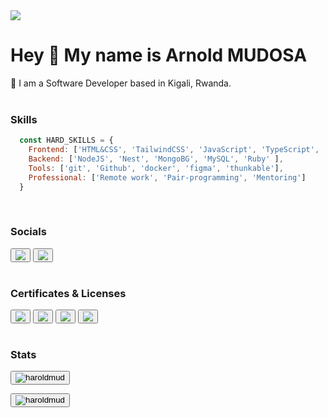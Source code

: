 <img align="center" src="https://camo.githubusercontent.com/cae12fddd9d6982901d82580bdf321d81fb299141098ca1c2d4891870827bf17/68747470733a2f2f6d69726f2e6d656469756d2e636f6d2f6d61782f313336302f302a37513379765349765f7430696f4a2d5a2e676966"/>

# Hey 👋 My name is Arnold MUDOSA

📍 I am a Software Developer based in Kigali, Rwanda. <br><br>

### Skills
```javascript
  const HARD_SKILLS = {
    Frontend: ['HTML&CSS', 'TailwindCSS', 'JavaScript', 'TypeScript', 'React', 'ReactNative', 'Next'],
    Backend: ['NodeJS', 'Nest', 'MongoBG', 'MySQL', 'Ruby' ],
    Tools: ['git', 'Github', 'docker', 'figma', 'thunkable'],
    Professional: ['Remote work', 'Pair-programming', 'Mentoring']
  }
```
 <br>
 
### Socials
<button><a href="https://twitter.com/](https://twitter.com/MudosaHarold"><img src="https://img.shields.io/badge/twitter-%23D14836.svg?&style=for-the-badge&logo=twitter&logoColor=blue"></a></button>
<button><a href="https://www.linkedin.com/in//](https://www.linkedin.com/in/harold-mudosa-40124021b"><img src="https://img.shields.io/badge/linkedin-%230077B5.svg?&style=for-the-badge&logo=linkedin&logoColor=white"></a></button>
<br><br>
### Certificates & Licenses

<button> <a href="https://api.accredible.com/v1/frontend/credential_website_embed_image/certificate/49818030"><img src="https://api.accredible.com/v1/frontend/credential_website_embed_image/badge/49818030"></a> </button>
<button><a href="https://www.credential.net/8c7350c7-22c7-4462-81af-1517c53c3ee3"><img src="https://api.accredible.com/v1/frontend/credential_website_embed_image/badge/51723955"></a></button>
<button><a href="https://www.credential.net/94700cbe-6b8b-45f2-aaa4-ebbcdeaa354c"><img src="https://api.accredible.com/v1/frontend/credential_website_embed_image/badge/53636475"></a></button>
<button><a href="https://www.credential.net/c3330ebb-323d-490b-b095-86839638e41d#gs.f342sc"><img src="https://api.accredible.com/v1/frontend/credential_website_embed_image/badge/58192131"></a></button>
<br><br>

### Stats
<button><img align="center" src="https://github-readme-stats.vercel.app/api/top-langs?username=haroldmud&show_icons=true&locale=en&layout=compact" alt="haroldmud" /></button>

<button><img align="center" src="https://github-readme-streak-stats.herokuapp.com/?user=haroldmud&show_icons=true&locale=en&layout=compact" alt="haroldmud" /></button>
